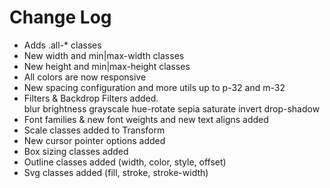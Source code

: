 # Change Log

- Adds .all-* classes
- New width and min|max-width classes
- New height and min|max-height classes
- All colors are now responsive
- New spacing configuration and more utils up to p-32 and m-32
- Filters & Backdrop Filters added.   
    blur
    brightness
    grayscale
    hue-rotate
    sepia
    saturate
    invert
    drop-shadow
- Font families & new font weights and new text aligns added
- Scale classes added to Transform
- New cursor pointer options added
- Box sizing classes added
- Outline classes added (width, color, style, offset)
- Svg classes added (fill, stroke, stroke-width)
